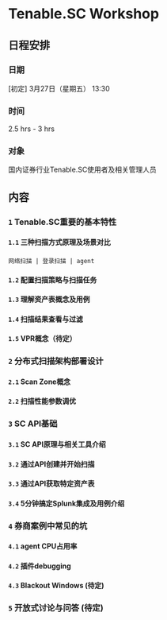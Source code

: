 # Tenable.SC Workshop

## 日程安排

### 日期

[初定] 3月27日（星期五） 13:30 

### 时间

2.5 hrs - 3 hrs

### 对象
国内证券行业Tenable.SC使用者及相关管理人员

## 内容

### `1` Tenable.SC重要的基本特性

#### `1.1` 三种扫描方式原理及场景对比

`网络扫描 | 登录扫描 | agent`

#### `1.2` 配置扫描策略与扫描任务

#### `1.3` 理解资产表概念及用例

#### `1.4` 扫描结果查看与过滤

#### `1.5` VPR概念（待定）

### `2` 分布式扫描架构部署设计

#### `2.1` Scan Zone概念

#### `2.2` 扫描性能参数调优

### `3` SC API基础

#### `3.1` SC API原理与相关工具介绍

#### `3.2` 通过API创建并开始扫描

#### `3.3` 通过API获取特定资产表

#### `3.4` 5分钟搞定Splunk集成及用例介绍

### `4` 券商案例中常见的坑

#### `4.1` agent CPU占用率

#### `4.2` 插件debugging

#### `4.3` Blackout Windows (待定)

### `5` 开放式讨论与问答 (待定)
